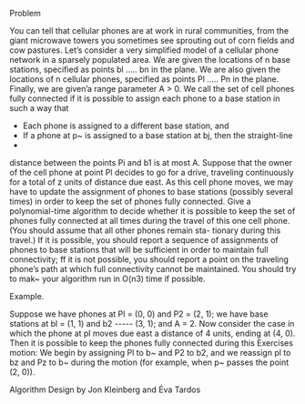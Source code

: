 Problem

You can tell that cellular phones are at work in rural communities, from
the giant microwave towers you sometimes see sprouting out of corn
fields and cow pastures. Let’s consider a very simplified model of a
cellular phone network in a sparsely populated area.
We are given the locations of n base stations, specified as points
bl ..... bn in the plane. We are also given the locations of n cellular phones,
specified as points Pl ..... Pn in the plane. Finally, we are given’a range
parameter A > 0. We call the set of cell phones fully connected if it is
possible to assign each phone to a base station in such a way that

* Each phone is assigned to a different base station, and
* If a phone at p~ is assigned to a base station at bj, then the straight-line
* 
distance between the points Pi and b1 is at most A.
Suppose that the owner of the cell phone at point Pl decides to go
for a drive, traveling continuously for a total of z units of distance due
east. As this cell phone moves, we may have to update the assignment of
phones to base stations (possibly several times) in order to keep the set
of phones fully connected.
Give a polynomial-time algorithm to decide whether it is possible to
keep the set of phones fully connected at all times during the travel of
this one cell phone. (You should assume that all other phones remain sta-
tionary during this travel.) If it is possible, you should report a sequence
of assignments of phones to base stations that will be sufficient in order
to maintain full connectivity; ff it is not possible, you should report a
point on the traveling phone’s path at which full connectivity cannot be
maintained.
You should try to mak~ your algorithm run in O(n3) time if possible.

Example.

Suppose we have phones at Pl = (0, 0) and P2 = (2, 1); we have
base stations at bl = (1, 1) and b2 ----- (3, 1); and A = 2. Now consider the case
in which the phone at pl moves due east a distance of 4 units, ending at
(4, 0). Then it is possible to keep the phones fully connected during this
Exercises
motion: We begin by assigning Pl to b~ and P2 to b2, and we reassign pl to
bz and Pz to b~ during the motion (for example, when p~ passes the point
(2, 0)).

Algorithm Design by Jon Kleinberg and Éva Tardos

